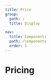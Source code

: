 ```yaml
---
title: Price
group:
  path: /
  title: Display

nav:
  title: Components
  path: /components
  order: 1
---
```


# Pricing

<code src="../price/demo.tsx" />
